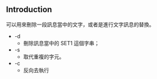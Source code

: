 ## Introduction
可以用來刪除一段訊息當中的文字，或者是進行文字訊息的替換。

- -d
    - 刪除訊息當中的 SET1 這個字串；
- -s
    - 取代重複的字元。
- -c
    - 反向去執行